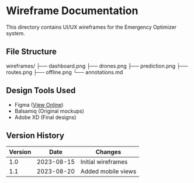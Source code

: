 # Wireframe Documentation

This directory contains UI/UX wireframes for the Emergency Optimizer system.

## File Structure
wireframes/
├── dashboard.png
├── drones.png
├── prediction.png
├── routes.png
├── offline.png
└── annotations.md


## Design Tools Used
- Figma ([View Online](https://figma.com/your-link))
- Balsamiq (Original mockups)
- Adobe XD (Final designs)

## Version History
| Version | Date       | Changes                |
|---------|------------|------------------------|
| 1.0     | 2023-08-15 | Initial wireframes     |
| 1.1     | 2023-08-20 | Added mobile views     |